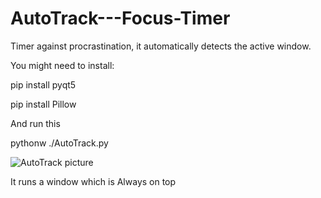 # AutoTrack---Focus-Timer
Timer against procrastination, it automatically detects the active window.

You might need to install:

pip install pyqt5

pip install Pillow

And run this

pythonw ./AutoTrack.py

![AutoTrack picture](https://i.imgur.com/VoVdQzM.png)

It runs a window which is Always on top
